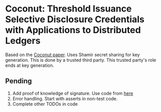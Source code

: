 # Coconut: Threshold Issuance Selective Disclosure Credentials with Applications to Distributed Ledgers

Based on the [Coconut paper](https://arxiv.org/pdf/1802.07344.pdf). Uses Shamir secret sharing for key generation. 
This is done by a trusted third party. This trusted party's role ends at key generation.

## Pending
1. Add proof of knowledge of signature. Use code from [here](https://github.com/lovesh/signature-schemes/blob/master/ps/src/pok_sig.rs)
1. Error handling. Start with asserts in non-test code.
1. Complete other TODOs in code
